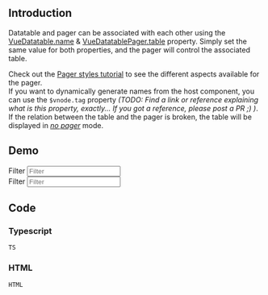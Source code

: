 ## Introduction

Datatable and pager can be associated with each other using the [VueDatatable.name](../classes/vuedatatable.html#name) &amp; [VueDatatablePager.table](../classes/vuedatatablepager.html#table) property. Simply set the same value for both properties, and the pager will control the associated table.

<div class="alert alert-info">
    <i class="fas fa-info-circle"></i>
    Check out the <a href="./pager-styles.html">Pager styles tutorial</a> to see the different aspects available for the pager.<br/>
    If you want to dynamically generate names from the host component, you can use the <code>$vnode.tag</code> property <em>(TODO: Find a link or reference explaining what is this property, exactly... If you got a reference, please post a PR ;) )</em>.
</div>

<div class="alert alert-warning">
    <i class="fas fa-exclamation-circle"></i>
    If the relation between the table and the pager is broken, the table will be displayed in <em><a href="./no-pager.html">no pager</a></em> mode.
</div>

## Demo

<div id="demo-app">
    <div class="row">
        <div class="col-xs-12 form-inline">
            <div class="form-group">
                <label for="filter" class="sr-only">Filter</label>
                <input type="text" class="form-control" v-model="filter" placeholder="Filter" @keydown="$event.stopImmediatePropagation()">
            </div>
        </div>
        <div class="col-xs-12 table-responsive">
            <datatable :columns="columns" :data="rows" :filter="filter" :per-page="10"></datatable>
            <datatable-pager v-model="page"></datatable-pager>
        </div>
    </div>
    <div class="row">
        <div class="col-xs-12 form-inline">
            <div class="form-group">
                <label for="filter" class="sr-only">Filter</label>
                <input type="text" class="form-control" v-model="filter2" placeholder="Filter" @keydown="$event.stopImmediatePropagation()">
            </div>
        </div>
        <div class="col-xs-12 table-responsive">
            <datatable name="second" :columns="columns" :data="rows" :filter="filter2" :per-page="10"></datatable>
            <datatable-pager table="second" v-model="page2"></datatable-pager>
        </div>
    </div>
</div>

## Code

### Typescript

```TS```

### HTML

```HTML```

<script src="{{relativeURLToRoot /assets/js/rows.js}}" defer></script>
<script id="deps"></script>
<script id="demo-script"></script>
